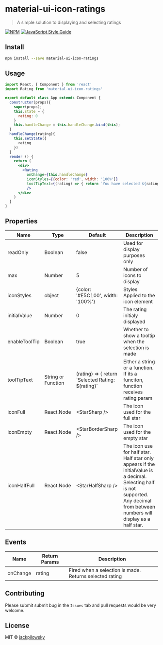 # material-ui-icon-ratings

> A simple solution to displaying and selecting ratings

[![NPM](https://img.shields.io/npm/v/material-ui-icon-ratings.svg)](https://www.npmjs.com/package/material-ui-icon-ratings) [![JavaScript Style Guide](https://img.shields.io/badge/code_style-standard-brightgreen.svg)](https://standardjs.com)

## Install

```bash
npm install --save material-ui-icon-ratings
```

## Usage

```jsx
import React, { Component } from 'react'
import Rating from 'material-ui-icon-ratings'

export default class App extends Component {
  constructor(props){
    super(props);
    this.state = {
      rating: 0
    }
    this.handleChange = this.handleChange.bind(this);
  }
  handleChange(rating){
    this.setState({
      rating
    })
  }
  render () {
    return (
      <div>
        <Rating 
          onChange={this.handleChange}
          iconStyles={{color: 'red', width: '100%'}}
          toolTipText={(rating) => { return `You have selected ${rating}`}}
          />
      </div>
    )
  }
}

```
## Properties

| Name           |Type         |Default     |Description
|----------------|-------------|------------|--------------------------------
| readOnly       | Boolean     | false      | Used for display purposes only
| max            | Number      | 5          | Number of icons to display
| iconStyles     | object      | {color: '#E5C100', width: '100%'} | Styles Applied to the icon element
| initialValue   | Number      | 0          | The rating initialy displayed
| enableToolTip  | Boolean     | true       | Whether to show a tooltip when the selection is made
| toolTipText    | String or Function    | (rating) => { return \`Selected Rating: ${rating}\` | Either a string or a function. If its a funciton, function receives rating param
|iconFull        | React.Node  | \<StarSharp /> | The icon used for the full star
|iconEmpty       | React.Node  | \<StarBorderSharp /> | The icon used for the empty star
|iconHalfFull    | React.Node  | \<StarHalfSharp /> | The icon use for half star. Half star only appears if the initialValue is a decimal. Selecting half is not supported. Any decimal from between numbers will display as a half star. 




## Events

|Name            |Return Params|Description
|----------------|-------------|--------------------------------
|onChange        | rating      | Fired when a selection is made. Returns selected rating

## Contributing

Please submit submit bug in the `Issues` tab and pull requests would be very welcome. 

## License

MIT © [jackpilowsky](https://github.com/jackpilowsky)
